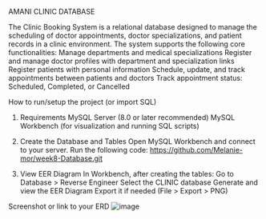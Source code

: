 AMANI CLINIC DATABASE

The Clinic Booking System is a relational database designed to manage the scheduling of doctor appointments, doctor specializations, and patient records in a clinic environment. The system supports the following core functionalities:
  Manage departments and medical specializations
  Register and manage doctor profiles with department and specialization links
  Register patients with personal information
  Schedule, update, and track appointments between patients and doctors
  Track appointment status: Scheduled, Completed, or Cancelled



How to run/setup the project (or import SQL)
1. Requirements
  MySQL Server (8.0 or later recommended)
  MySQL Workbench (for visualization and running SQL scripts)

2. Create the Database and Tables
  Open MySQL Workbench and connect to your server.
  Run the following code:
  https://github.com/Melanie-mor/week8-Database.git

4. View EER Diagram
  In Workbench, after creating the tables:
    Go to Database > Reverse Engineer
    Select the CLINIC database
    Generate and view the EER Diagram
    Export it if needed (File > Export > PNG)


Screenshot or link to your ERD
  ![image](https://github.com/user-attachments/assets/20aac053-57dd-47ab-9c7f-11df0d326c05)

